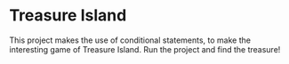 # Treasure Island

This project makes the use of conditional statements, to make the interesting game of Treasure Island. Run the project and find the treasure!
